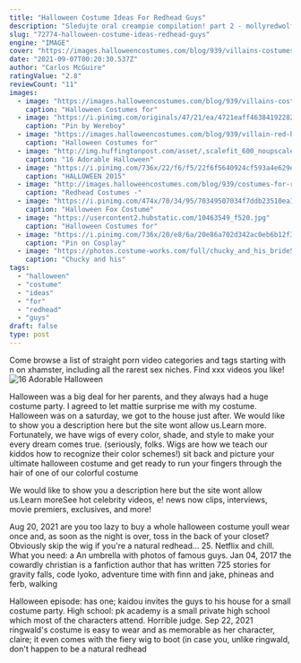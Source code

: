 ```yaml
---
title: "Halloween Costume Ideas For Redhead Guys"
description: "Sledujte oral creampie compilation! part 2 - mollyredwolf v czech na pornhub.Com, nejlep hardcore pornostrnce. Pornhub je domovem t nejir selekci porna v czech"
slug: "72774-halloween-costume-ideas-redhead-guys"
engine: "IMAGE"
cover: "https://images.halloweencostumes.com/blog/939/villains-costumes.jpg"
date: "2021-09-07T00:20:30.537Z"
author: "Carlos McGuire"
ratingValue: "2.8"
reviewCount: "11"
images:
  - image: "https://images.halloweencostumes.com/blog/939/villains-costumes.jpg"
    caption: "Halloween Costumes for"
  - image: "https://i.pinimg.com/originals/47/21/ea/4721eaff46384192282d3bc0f9e2a2cf.jpg"
    caption: "Pin by Wereboy"
  - image: "https://images.halloweencostumes.com/blog/939/villain-red-headed-costumes.jpg"
    caption: "Halloween Costumes for"
  - image: "http://img.huffingtonpost.com/asset/,scalefit_600_noupscale/55f1c13e1700004301569dbe.jpeg"
    caption: "16 Adorable Halloween"
  - image: "https://i.pinimg.com/736x/22/f6/f5/22f6f5640924cf593a4e629ef2ad7c2b--halloween--style.jpg"
    caption: "HALLOWEEN 2015"
  - image: "http://images.halloweencostumes.com/blog/939/costumes-for-redheads-2.jpg"
    caption: "Redhead Costumes -"
  - image: "https://i.pinimg.com/474x/70/34/95/70349507034f7ddb23510ea1b36bc9d0--lion-makeup-animal-makeup.jpg"
    caption: "Halloween Fox Costume"
  - image: "https://usercontent2.hubstatic.com/10463549_f520.jpg"
    caption: "Halloween Costumes for"
  - image: "https://i.pinimg.com/736x/20/e8/6a/20e86a702d342ac0eb6b12f3c303dc02--cool-costumes-cosplay-costumes.jpg"
    caption: "Pin on Cosplay"
  - image: "https://photos.costume-works.com/full/chucky_and_his_bride5.jpg"
    caption: "Chucky and his"
tags:
  - "halloween"
  - "costume"
  - "ideas"
  - "for"
  - "redhead"
  - "guys"
draft: false
type: post
---
```


Come browse a list of straight porn video categories and tags starting with n on xhamster, including all the rarest sex niches. Find xxx videos you like!
![16 Adorable Halloween](http://img.huffingtonpost.com/asset/,scalefit_600_noupscale/55f1c13e1700004301569dbe.jpeg "16 Adorable Halloween")

Halloween was a big deal for her parents, and they always had a huge costume party. I agreed to let mattie surprise me with my costume. Halloween was on a saturday, we got to the house just after. We would like to show you a description here but the site wont allow us.Learn more. Fortunately, we have wigs of every color, shade, and style to make your every dream comes true. (seriously, folks. Wigs are how we teach our kiddos how to recognize their color schemes!) sit back and picture your ultimate halloween costume and get ready to run your fingers through the hair of one of our colorful costume
<!--inArticleAds-->

<!--galleryOne-->

We would like to show you a description here but the site wont allow us.Learn moreSee hot celebrity videos, e! news now clips, interviews, movie premiers, exclusives, and more!
<!--inArticleAds-->

<!--galleryTwo-->

Aug 20, 2021 are you too lazy to buy a whole halloween costume youll wear once and, as soon as the night is over, toss in the back of your closet?  Obviously skip the wig if you're a natural redhead... 25. Netflix and chill. What you need: a An umbrella with photos of famous guys. Jan 04, 2017 the cowardly christian is a fanfiction author that has written 725 stories for gravity falls, code lyoko, adventure time with finn and jake, phineas and ferb, walking
<!--galleryThree-->

Halloween episode: has one; kaidou invites the guys to his house for a small costume party. High school: pk academy is a small private high school which most of the characters attend. Horrible judge. Sep 22, 2021 ringwald's costume is easy to wear and as memorable as her character, claire; it even comes with the fiery wig to boot (in case you, unlike ringwald, don't happen to be a natural redhead